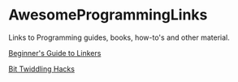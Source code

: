 # AwesomeProgrammingLinks
Links to Programming guides, books, how-to's and other material.

[Beginner's Guide to Linkers](https://www.lurklurk.org/linkers/linkers.html)

[Bit Twiddling Hacks](https://graphics.stanford.edu/~seander/bithacks.html)
